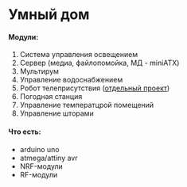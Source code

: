 Умный дом
=========

#### Модули:

1. Система управления освещением
2. Сервер (медиа, файлопомойка, МД - miniATX)
3. Мультирум
4. Управление водоснабжением
5. Робот телеприсутствия ([отдельный проект](https://github.com/positron48/robot))
6. Погодная станция
7. Управление температцрой помещений
8. Управление шторами

#### Что есть:
* arduino uno
* atmega/attiny avr
* NRF-модули
* RF-модули
